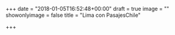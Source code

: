 +++
date = "2018-01-05T16:52:48+00:00"
draft = true
image = ""
showonlyimage = false
title = "Lima con PasajesChile"

+++
